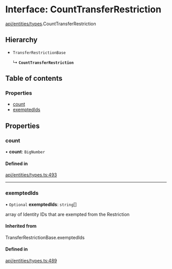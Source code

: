 # Interface: CountTransferRestriction

[api/entities/types](../wiki/api.entities.types).CountTransferRestriction

## Hierarchy

- `TransferRestrictionBase`

  ↳ **`CountTransferRestriction`**

## Table of contents

### Properties

- [count](../wiki/api.entities.types.CountTransferRestriction#count)
- [exemptedIds](../wiki/api.entities.types.CountTransferRestriction#exemptedids)

## Properties

### count

• **count**: `BigNumber`

#### Defined in

[api/entities/types.ts:493](https://github.com/PolymeshAssociation/polymesh-sdk/blob/88db4a91/src/api/entities/types.ts#L493)

___

### exemptedIds

• `Optional` **exemptedIds**: `string`[]

array of Identity IDs that are exempted from the Restriction

#### Inherited from

TransferRestrictionBase.exemptedIds

#### Defined in

[api/entities/types.ts:489](https://github.com/PolymeshAssociation/polymesh-sdk/blob/88db4a91/src/api/entities/types.ts#L489)
